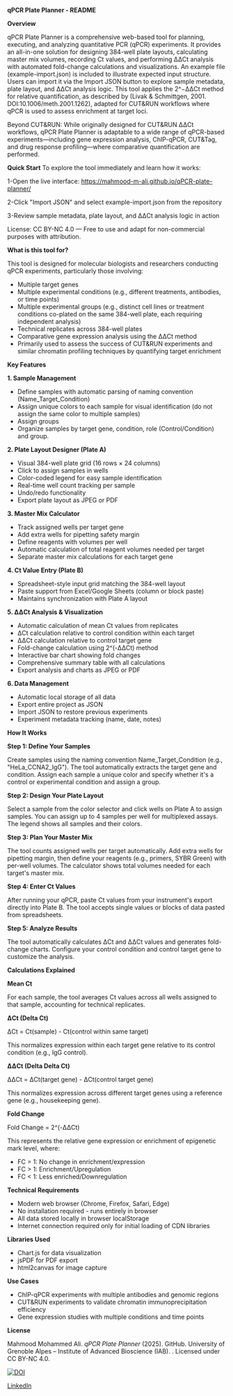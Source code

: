 **qPCR Plate Planner - README**

**Overview**

qPCR Plate Planner is a comprehensive web-based tool for planning, executing, and analyzing quantitative PCR (qPCR) experiments. It provides an all-in-one solution for designing 384-well plate layouts, calculating master mix volumes, recording Ct values, and performing ΔΔCt analysis with automated fold-change calculations and visualizations.
An example file (example-import.json) is included to illustrate expected input structure. Users can import it via the Import JSON button to explore sample metadata, plate layout, and ΔΔCt analysis logic.
This tool applies the 2^−ΔΔCt method for relative quantification, as described by (Livak & Schmittgen, 2001. DOI:10.1006/meth.2001.1262), adapted for CUT&RUN workflows where qPCR is used to assess enrichment at target loci.

Beyond CUT&RUN: While originally designed for CUT&RUN ΔΔCt workflows, qPCR Plate Planner is adaptable to a wide range of qPCR-based experiments—including gene expression analysis, ChIP-qPCR, CUT&Tag, and drug response profiling—where comparative quantification are performed.

**Quick Start**
To explore the tool immediately and learn how it works:

1-Open the live interface: https://mahmood-m-ali.github.io/qPCR-plate-planner/

2-Click "Import JSON" and select example-import.json from the repository

3-Review sample metadata, plate layout, and ΔΔCt analysis logic in action

License: CC BY-NC 4.0 — Free to use and adapt for non-commercial purposes with attribution.

**What is this tool for?**

This tool is designed for molecular biologists and researchers conducting qPCR experiments, particularly those involving:

- Multiple target genes
- Multiple experimental conditions (e.g., different treatments, antibodies, or time points)
- Multiple experimental groups (e.g., distinct cell lines or treatment conditions co-plated on the same 384-well plate, each requiring independent analysis)
- Technical replicates across 384-well plates
- Comparative gene expression analysis using the ΔΔCt method
- Primarily used to assess the success of CUT&RUN experiments and similar chromatin profiling techniques by quantifying target enrichment

**Key Features**

**1. Sample Management**

- Define samples with automatic parsing of naming convention (Name_Target_Condition)
- Assign unique colors to each sample for visual identification (do not assign the same color to multiple samples)
- Assign groups
- Organize samples by target gene, condition, role (Control/Condition) and group.

**2. Plate Layout Designer (Plate A)**

- Visual 384-well plate grid (16 rows × 24 columns)
- Click to assign samples in wells
- Color-coded legend for easy sample identification
- Real-time well count tracking per sample
- Undo/redo functionality
- Export plate layout as JPEG or PDF

**3. Master Mix Calculator**

- Track assigned wells per target gene
- Add extra wells for pipetting safety margin
- Define reagents with volumes per well
- Automatic calculation of total reagent volumes needed per target
- Separate master mix calculations for each target gene

**4. Ct Value Entry (Plate B)**

- Spreadsheet-style input grid matching the 384-well layout
- Paste support from Excel/Google Sheets (column or block paste)
- Maintains synchronization with Plate A layout

**5. ΔΔCt Analysis & Visualization**

- Automatic calculation of mean Ct values from replicates
- ΔCt calculation relative to control condition within each target
- ΔΔCt calculation relative to control target gene
- Fold-change calculation using 2^(-ΔΔCt) method
- Interactive bar chart showing fold changes
- Comprehensive summary table with all calculations
- Export analysis and charts as JPEG or PDF

**6. Data Management**

- Automatic local storage of all data
- Export entire project as JSON
- Import JSON to restore previous experiments
- Experiment metadata tracking (name, date, notes)

**How It Works**

**Step 1: Define Your Samples**

Create samples using the naming convention Name_Target_Condition (e.g., "HeLa_CCNA2_IgG"). The tool automatically extracts the target gene and condition. Assign each sample a unique color and specify whether it's a control or experimental condition and assign a group.

**Step 2: Design Your Plate Layout**

Select a sample from the color selector and click wells on Plate A to assign samples. You can assign up to 4 samples per well for multiplexed assays. The legend shows all samples and their colors.

**Step 3: Plan Your Master Mix**

The tool counts assigned wells per target automatically. Add extra wells for pipetting margin, then define your reagents (e.g., primers, SYBR Green) with per-well volumes. The calculator shows total volumes needed for each target's master mix.

**Step 4: Enter Ct Values**

After running your qPCR, paste Ct values from your instrument's export directly into Plate B. The tool accepts single values or blocks of data pasted from spreadsheets.

**Step 5: Analyze Results**

The tool automatically calculates ΔCt and ΔΔCt values and generates fold-change charts. Configure your control condition and control target gene to customize the analysis.

**Calculations Explained**

**Mean Ct**

For each sample, the tool averages Ct values across all wells assigned to that sample, accounting for technical replicates.

**ΔCt (Delta Ct)**

ΔCt = Ct(sample) - Ct(control within same target)

This normalizes expression within each target gene relative to its control condition (e.g., IgG control).

**ΔΔCt (Delta Delta Ct)**

ΔΔCt = ΔCt(target gene) - ΔCt(control target gene)

This normalizes expression across different target genes using a reference gene (e.g., housekeeping gene).

**Fold Change**

Fold Change = 2^(-ΔΔCt)

This represents the relative gene expression or enrichment of epigenetic mark level, where:

- FC = 1: No change in enrichment/expression
- FC > 1: Enrichment/Upregulation
- FC < 1: Less enriched/Downregulation

**Technical Requirements**

- Modern web browser (Chrome, Firefox, Safari, Edge)
- No installation required - runs entirely in browser
- All data stored locally in browser localStorage
- Internet connection required only for initial loading of CDN libraries

**Libraries Used**

- Chart.js for data visualization
- jsPDF for PDF export
- html2canvas for image capture

**Use Cases**

- ChIP-qPCR experiments with multiple antibodies and genomic regions
- CUT&RUN experiments to validate chromatin immunoprecipitation efficiency
- Gene expression studies with multiple conditions and time points

**License**

Mahmood Mohammed Ali. *qPCR Plate Planner* (2025). GitHub. University of Grenoble Alpes – Institute of Advanced Bioscience (IAB). . Licensed under CC BY-NC 4.0.


[![DOI](https://zenodo.org/badge/DOI/10.5281/zenodo.17410644.svg)](https://doi.org/10.5281/zenodo.17410644)

[LinkedIn](https://www.linkedin.com/in/mahmood-mohammed-ali-20334b205)


